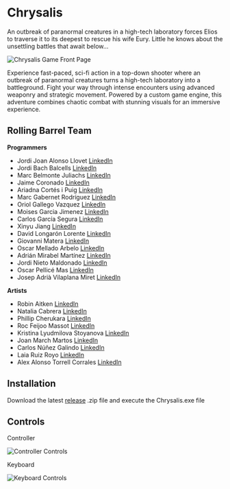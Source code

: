 #  Chrysalis 

An outbreak of paranormal creatures in a high-tech laboratory forces Elios to traverse it to its deepest to rescue his wife Eury. Little he knows about the unsettling battles that await below...

![Chrysalis Game Front Page](https://i.imgur.com/x8ib1iw.png)

Experience fast-paced, sci-fi action in a top-down shooter where an outbreak of paranormal creatures turns a high-tech laboratory into a battleground. Fight your way through intense encounters using advanced weaponry and strategic movement. Powered by a custom game engine, this adventure combines chaotic combat with stunning visuals for an immersive experience. 

## Rolling Barrel Team
**Programmers**
- Jordi Joan Alonso Llovet [LinkedIn](https://www.linkedin.com/in/jordi-alonso-llovet-99bb01b5/)
- Jordi Bach Balcells [LinkedIn](https://www.linkedin.com/in/jordi-bach-822510214/)
- Marc Belmonte Juliachs [LinkedIn](https://www.linkedin.com/in/marc-belmonte-juliachs-741470240/)
- Jaime Coronado [LinkedIn](https://www.linkedin.com/in/jaime-andres-coronado-arteta-23700728a/)
- Ariadna Cortés i Puig [LinkedIn](https://www.linkedin.com/in/ariadna-cortes-puig)
- Marc Gabernet Rodríguez [LinkedIn](https://www.linkedin.com/in/marc-gabernet-rodríguez-56213b24a/)
- Oriol Gallego Vazquez [LinkedIn](https://www.linkedin.com/in/oriol-gallego-vazquez-778266227/)
- Moises Garcia Jimenez [LinkedIn](https://www.linkedin.com/in/mois%C3%A9s-garcia-jimenez-797586147/)
- Carlos García Segura [LinkedIn](https://www.linkedin.com/in/carlosgs1999/)
- Xinyu Jiang [LinkedIn](https://www.linkedin.com/in/jiang-xinyu-b39a06200/)
- David Longarón Lorente [LinkedIn](https://www.linkedin.com/in/davidlongaron/)
- Giovanni Matera [LinkedIn]()
- Oscar Mellado Arbelo [LinkedIn]()
- Adrián Mirabel Martínez [LinkedIn](https://www.linkedin.com/in/a-mirabel/)
- Jordi Nieto Maldonado [LinkedIn](https://www.linkedin.com/in/jordi-nieto-maldonado-b84327144/)
- Oscar Pellicé Mas [LinkedIn](https://www.linkedin.com/in/oscar-pellice-mas/)
- Josep Adrià Vilaplana Miret [LinkedIn](https://www.linkedin.com/in/josepvilaplana/)

**Artists**
- Robin Aitken [LinkedIn](https://www.linkedin.com/in/robin-aitken-aa20949a/)
- Natalia Cabrera [LinkedIn](https://www.linkedin.com/in/natalia-cabrera/)
- Phillip Cherukara [LinkedIn](https://www.linkedin.com/in/philip-c-philip/)
- Roc Feijoo Massot [LinkedIn](https://www.linkedin.com/in/roc-feijoo-massot/)
- Kristina Lyudmilova Stoyanova [LinkedIn](https://www.linkedin.com/in/kristina-stoyanova-898363a7/)
- Joan March Martos [LinkedIn](https://www.linkedin.com/in/joan-march-martos-383b3a287/)
- Carlos Núñez Galindo [LinkedIn](https://www.linkedin.com/in/carlosnunezgalindo/)
- Laia Ruiz Royo [LinkedIn](https://www.linkedin.com/in/laia-ruiz-royo-291632278/?locale=en_US)
- Alex Alonso Torrell Corrales [LinkedIn](https://www.linkedin.com/in/alex-torrell-corrales-6631a4334)
  
## Installation

Download the latest [release](https://github.com/RollingBarrel/Chrysalis/releases) .zip file and execute the Chrysalis.exe file

## Controls

Controller

![Controller Controls](https://i.imgur.com/ZcaWDno.png)

Keyboard

![Keyboard Controls](https://i.imgur.com/uJGncIS.png)

